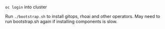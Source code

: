 `oc login` into cluster

Run `./bootstrap.sh` to install gitops, rhoai and other operators.
May need to run bootstrap.sh again if installing components is slow.